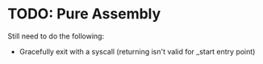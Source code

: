 
# TODO: Pure Assembly

Still need to do the following:

* Gracefully exit with a syscall (returning isn't valid for _start entry point)

